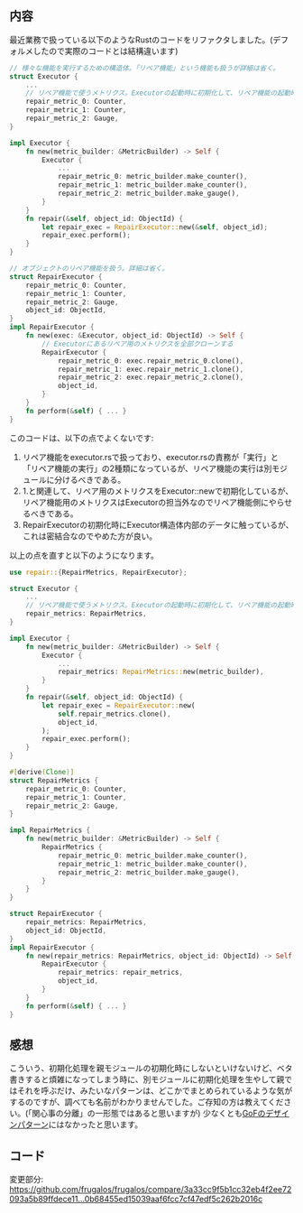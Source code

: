 ## 内容

最近業務で扱っている以下のようなRustのコードをリファクタしました。(デフォルメしたので実際のコードとは結構違います)

```rust:executor.rs
// 様々な機能を実行するための構造体。「リペア機能」という機能も扱うが詳細は省く。
struct Executor {
    ...
    // リペア機能で使うメトリクス。Executorの起動時に初期化して、リペア機能の起動時にクローンを渡す。
    repair_metric_0: Counter,
    repair_metric_1: Counter,
    repair_metric_2: Gauge,
}

impl Executor {
    fn new(metric_builder: &MetricBuilder) -> Self {
        Executor {
            ...
            repair_metric_0: metric_builder.make_counter(),
            repair_metric_1: metric_builder.make_counter(),
            repair_metric_2: metric_builder.make_gauge(),
        }
    }
    fn repair(&self, object_id: ObjectId) {
        let repair_exec = RepairExecutor::new(&self, object_id);
        repair_exec.perform();
    }
}

// オブジェクトのリペア機能を扱う。詳細は省く。
struct RepairExecutor {
    repair_metric_0: Counter,
    repair_metric_1: Counter,
    repair_metric_2: Gauge,
    object_id: ObjectId,
}
impl RepairExecutor {
    fn new(exec: &Executor, object_id: ObjectId) -> Self {
        // Executorにあるリペア用のメトリクスを全部クローンする
        RepairExecutor {
            repair_metric_0: exec.repair_metric_0.clone(),
            repair_metric_1: exec.repair_metric_1.clone(),
            repair_metric_2: exec.repair_metric_2.clone(),
            object_id,
        }
    }
    fn perform(&self) { ... }
}
```
このコードは、以下の点でよくないです:
1. リペア機能をexecutor.rsで扱っており、executor.rsの責務が「実行」と「リペア機能の実行」の2種類になっているが、リペア機能の実行は別モジュールに分けるべきである。
2. 1.と関連して、リペア用のメトリクスをExecutor::newで初期化しているが、リペア機能用のメトリクスはExecutorの担当外なのでリペア機能側にやらせるべきである。
3. RepairExecutorの初期化時にExecutor構造体内部のデータに触っているが、これは密結合なのでやめた方が良い。

以上の点を直すと以下のようになります。

```rust:executor.rs
use repair::{RepairMetrics, RepairExecutor};

struct Executor {
    ...
    // リペア機能で使うメトリクス。Executorの起動時に初期化して、リペア機能の起動時にクローンを渡す。
    repair_metrics: RepairMetrics,
}

impl Executor {
    fn new(metric_builder: &MetricBuilder) -> Self {
        Executor {
            ...
            repair_metrics: RepairMetrics::new(metric_builder),
        }
    }
    fn repair(&self, object_id: ObjectId) {
        let repair_exec = RepairExecutor::new(
            self.repair_metrics.clone(),
            object_id,
        );
        repair_exec.perform();
    }
}

```

```rust:repair.rs
#[derive(Clone)]
struct RepairMetrics {
    repair_metric_0: Counter,
    repair_metric_1: Counter,
    repair_metric_2: Gauge,
}

impl RepairMetrics {
    fn new(metric_builder: &MetricBuilder) -> Self {
        RepairMetrics {
            repair_metric_0: metric_builder.make_counter(),
            repair_metric_1: metric_builder.make_counter(),
            repair_metric_2: metric_builder.make_gauge(),
        }
    }
}

struct RepairExecutor {
    repair_metrics: RepairMetrics,
    object_id: ObjectId,
}
impl RepairExecutor {
    fn new(repair_metrics: RepairMetrics, object_id: ObjectId) -> Self {
        RepairExecutor {
            repair_metrics: repair_metrics,
            object_id,
        }
    }
    fn perform(&self) { ... }
}
```

## 感想
こういう、初期化処理を親モジュールの初期化時にしないといけないけど、ベタ書きすると煩雑になってしまう時に、別モジュールに初期化処理を生やして親ではそれを呼ぶだけ、みたいなパターンは、どこかでまとめられているような気がするのですが、調べても名前がわかりませんでした。ご存知の方は教えてください。(「関心事の分離」の一形態ではあると思いますが)
少なくとも[GoFのデザインパターン](https://ja.wikipedia.org/wiki/%E3%83%87%E3%82%B6%E3%82%A4%E3%83%B3%E3%83%91%E3%82%BF%E3%83%BC%E3%83%B3_(%E3%82%BD%E3%83%95%E3%83%88%E3%82%A6%E3%82%A7%E3%82%A2))にはなかったと思います。

## コード
変更部分: https://github.com/frugalos/frugalos/compare/3a33cc9f5b1cc32eb4f2ee72093a5b89ffdece11...0b68455ed15039aaf6fcc7cf47edf5c262b2016c
